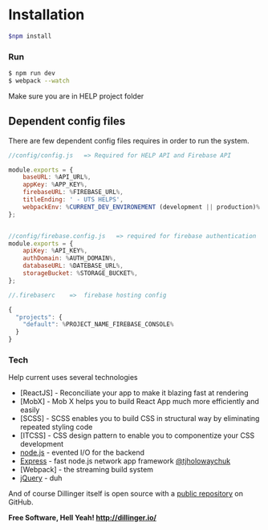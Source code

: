# Installation

``` sh
$npm install
```


### Run


```sh
$ npm run dev
$ webpack --watch
```


Make sure you are in HELP project folder



## Dependent config files
There are few dependent config files requires in order to run the system.


```javascript
//config/config.js   => Required for HELP API and Firebase API

module.exports = {
	baseURL: %API_URL%,
	appKey: %APP_KEY%,
	firebaseURL: %FIREBASE_URL%,
	titleEnding: ' - UTS HELPS',
	webpackEnv: %CURRENT_DEV_ENVIRONEMENT (development || production)%
};

```


```javascript

//config/firebase.config.js   => required for firebase authentication
module.exports = {
    apiKey: %API_KEY%,
    authDomain: %AUTH_DOMAIN%,
    databaseURL: %DATEBASE_URL%,
    storageBucket: %STORAGE_BUCKET%,
};

```


```javascript
//.firebaserc    =>  firebase hosting config

{
  "projects": {
    "default": %PROJECT_NAME_FIREBASE_CONSOLE%
  }
}
```


### Tech

Help current uses several technologies

* [ReactJS] - Reconciliate your app to make it blazing fast at rendering
* [MobX] - Mob X helps you to build React App much more efficiently and easily
* [SCSS] - SCSS enables you to build CSS in structural way by eliminating repeated styling code
* [ITCSS] - CSS design pattern to enable you to componentize your CSS development
* [node.js] - evented I/O for the backend
* [Express] - fast node.js network app framework [@tjholowaychuk]
* [Webpack] - the streaming build system
* [jQuery] - duh

And of course Dillinger itself is open source with a [public repository][dill]
 on GitHub.

**Free Software, Hell Yeah! http://dillinger.io/**

[//]: # (These are reference links used in the body of this note and get stripped out when the markdown processor does its job. There is no need to format nicely because it shouldn't be seen. Thanks SO - http://stackoverflow.com/questions/4823468/store-comments-in-markdown-syntax)


   [dill]: <https://github.com/joemccann/dillinger>
   [git-repo-url]: <https://github.com/joemccann/dillinger.git>
   [john gruber]: <http://daringfireball.net>
   [@thomasfuchs]: <http://twitter.com/thomasfuchs>
   [df1]: <http://daringfireball.net/projects/markdown/>
   [markdown-it]: <https://github.com/markdown-it/markdown-it>
   [Ace Editor]: <http://ace.ajax.org>
   [node.js]: <http://nodejs.org>
   [Twitter Bootstrap]: <http://twitter.github.com/bootstrap/>
   [keymaster.js]: <https://github.com/madrobby/keymaster>
   [jQuery]: <http://jquery.com>
   [@tjholowaychuk]: <http://twitter.com/tjholowaychuk>
   [express]: <http://expressjs.com>
   [AngularJS]: <http://angularjs.org>
   [Gulp]: <http://gulpjs.com>

   [PlDb]: <https://github.com/joemccann/dillinger/tree/master/plugins/dropbox/README.md>
   [PlGh]:  <https://github.com/joemccann/dillinger/tree/master/plugins/github/README.md>
   [PlGd]: <https://github.com/joemccann/dillinger/tree/master/plugins/googledrive/README.md>
   [PlOd]: <https://github.com/joemccann/dillinger/tree/master/plugins/onedrive/README.md>
